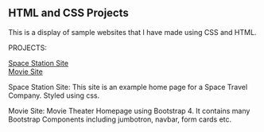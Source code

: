 <h2>HTML and CSS Projects</h2>

This is a display of sample websites that I have made using CSS and HTML.

<p>PROJECTS:</p>

<a href="">Space Station Site</a>
<br>
<a href="">Movie Site</a>

<p>Space Station Site:
This site is an example home page for a Space Travel Company. Styled using css.</p>

<p>Movie Site:
Movie Theater Homepage using Bootstrap 4. It contains many Bootstrap Components including jumbotron, navbar, form cards etc.</p>
